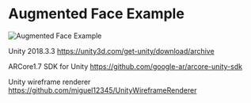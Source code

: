 # Augmented Face Example

![Augmented Face Example](https://github.com/jbyu/arcore_face/blob/master/example.jpg)

Unity 2018.3.3
https://unity3d.com/get-unity/download/archive

ARCore1.7 SDK for Unity
https://github.com/google-ar/arcore-unity-sdk

Unity wireframe renderer 
https://github.com/miguel12345/UnityWireframeRenderer
